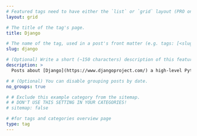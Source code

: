 ```yaml
---
# Featured tags need to have either the `list` or `grid` layout (PRO only).
layout: grid

# The title of the tag's page.
title: Django

# The name of the tag, used in a post's front matter (e.g. tags: [<slug>]).
slug: django

# (Optional) Write a short (~150 characters) description of this featured tag.
description: >
  Posts about [Django](https://www.djangoproject.com/) a high-level Python web framework.

# # (Optional) You can disable grouping posts by date.
no_groups: true

# # Exclude this example category from the sitemap.
# # DON'T USE THIS SETTING IN YOUR CATEGORIES!
# sitemap: false

# #for tags and categories overview page
type: tag
---
```


<!--

<div id="markdown-toc" style="background: url('https://user-images.githubusercontent.com/11718525/197611877-583a0bb2-a8fb-4275-8827-39f2f06ade6c.png') no-repeat top center fixed;background-size: contain;min-height:30rem;"></div>

-->
